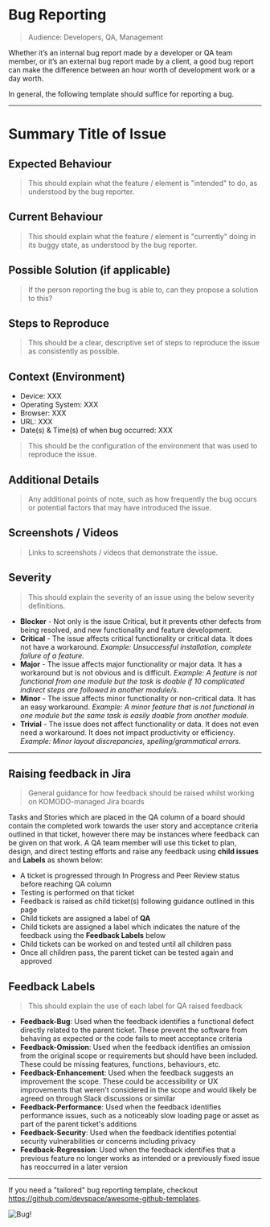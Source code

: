 # Bug Reporting

>Audience: Developers, QA, Management

Whether it’s an internal bug report made by a developer or QA team member, or it’s an external bug report made by a client, a good bug report can make the difference between an hour worth of development work or a day worth.

In general, the following template should suffice for reporting a bug.

---

# Summary Title of Issue

## Expected Behaviour
> This should explain what the feature / element is "intended" to do, as understood by the bug reporter.

## Current Behaviour
> This should explain what the feature / element is "currently" doing in its buggy state, as understood by the bug reporter.

## Possible Solution (if applicable)
> If the person reporting the bug is able to, can they propose a solution to this?

## Steps to Reproduce
> This should be a clear, descriptive set of steps to reproduce the issue as consistently as possible.

## Context (Environment)

 - Device: XXX
 - Operating System: XXX
 - Browser: XXX
 - URL: XXX
 - Date(s) & Time(s) of when bug occurred: XXX

> This should be the configuration of the environment that was used to reproduce the issue.

## Additional Details

> Any additional points of note, such as how frequently the bug occurs or potential factors that may have introduced the issue.

## Screenshots / Videos

> Links to screenshots / videos that demonstrate the issue.

## Severity

> This should explain the severity of an issue using the below severity definitions. 
- **Blocker** - Not only is the issue Critical, but it prevents other defects from being resolved, and new functionality and feature development.
- **Critical** - The issue affects critical functionality or critical data. It does not have a workaround. *Example: Unsuccessful installation, complete failure of a feature.*
- **Major** - The issue affects major functionality or major data. It has a workaround but is not obvious and is difficult. *Example: A feature is not functional from one module but the task is doable if 10 complicated indirect steps are followed in another module/s.*
- **Minor** - The issue affects minor functionality or non-critical data. It has an easy workaround. *Example: A minor feature that is not functional in one module but the same task is easily doable from another module.*
- **Trivial** - The issue does not affect functionality or data. It does not even need a workaround. It does not impact productivity or efficiency. *Example: Minor layout discrepancies, spelling/grammatical errors.*

---

## Raising feedback in Jira

> General guidance for how feedback should be raised whilst working on KOMODO-managed Jira boards

Tasks and Stories which are placed in the QA column of a board should contain the completed work towards the user story and acceptance criteria outlined in that ticket, however there may be instances where feedback can be given on that work. A QA team member will use this ticket to plan, design, and direct testing efforts and raise any feedback using **child issues** and **Labels** as shown below: 

- A ticket is progressed through In Progress and Peer Review status before reaching QA column
- Testing is performed on that ticket
- Feedback is raised as child ticket(s) following guidance outlined in this page
- Child tickets are assigned a label of **QA**
- Child tickets are assigned a label which indicates the nature of the feedback using the **Feedback Labels** below
- Child tickets can be worked on and tested until all children pass
- Once all children pass, the parent ticket can be tested again and approved

## Feedback Labels

> This should explain the use of each label for QA raised feedback

- **Feedback-Bug**: Used when the feedback identifies a functional defect directly related to the parent ticket. These prevent the software from behaving as expected or the code fails to meet acceptance criteria
- **Feedback-Omission**: Used when the feedback identifies an omission from the original scope or requirements but should have been included. These could be missing features, functions, behaviours, etc.
- **Feedback-Enhancement**: Used when the feedback suggests an improvement the scope. These could be accessibility or UX improvements that weren't considered in the scope and would likely be agreed on through Slack discussions or similar
- **Feedback-Performance**: Used when the feedback identifies performance issues, such as a noticeably slow loading page or asset as part of the parent ticket's additions
- **Feedback-Security**: Used when the feedback identifies potential security vulnerabilities or concerns including privacy
- **Feedback-Regression**: Used when the feedback identifies that a previous feature no longer works as intended or a previously fixed issue has reoccurred in a later version

---

If you need a "tailored" bug reporting template, checkout https://github.com/devspace/awesome-github-templates.

![Bug!](http://i.imgur.com/ZjiFJ3D.gif)

